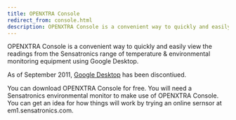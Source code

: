 ```yaml
---
title: OPENXTRA Console
redirect_from: console.html
description: OPENXTRA Console is a convenient way to quickly and easily view the readings from the Sensatronics range of temperature &amp; environmental monitoring equipment using Google Desktop.
---
```


OPENXTRA Console is a convenient way to quickly and easily view the readings from the Sensatronics range of temperature & environmental monitoring equipment using Google Desktop.

As of September 2011, [Google Desktop](http://en.wikipedia.org/wiki/Google_Desktop) has been discontiued.

You can download OPENXTRA Console for free. You will need a Sensatronics environmental monitor to make use of OPENXTRA Console. You can get an idea for how things will work by trying an online sernsor at em1.sensatronics.com.

